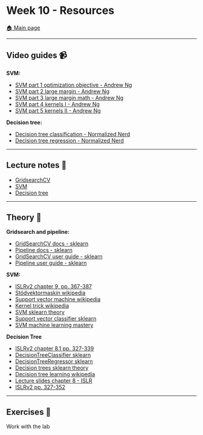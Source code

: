 # Week 10 - Resources

[:house: Main page](https://github.com/kokchun/Machine-learning-AI22)

---
## Video guides :video_camera:

**SVM:**
- [SVM part 1 optimization objective - Andrew Ng](https://www.youtube.com/watch?v=hCOIMkcsm_g)
- [SVM part 2 large margin - Andrew Ng](https://www.youtube.com/watch?v=Ccje1EzrXBU)
- [SVM part 3 large margin math - Andrew Ng](https://www.youtube.com/watch?v=QKc3Tr7U4Xc)
- [SVM part 4 kernels I - Andrew Ng](https://www.youtube.com/watch?v=mTyT-oHoivA)
- [SVM part 5 kernels II - Andrew Ng](https://www.youtube.com/watch?v=XfyR_49hfi8)

**Decision tree:**
- [Decision tree classification - Normalized Nerd](https://www.youtube.com/watch?v=ZVR2Way4nwQ)
- [Decision tree regression - Normalized Nerd](https://www.youtube.com/watch?v=UhY5vPfQIrA&list=RDCMUC7Fs-Fdpe0I8GYg3lboEuXw&index=3)

---
## Lecture notes :book:
- [GridsearchCV](https://github.com/kokchun/Machine-learning-AI22/blob/main/Lecture_code/L7-gridsearchCV.ipynb)
- [SVM](https://github.com/kokchun/Machine-learning-AI22/blob/main/Lecture_code/L8-SVM.ipynb)
- [Decision tree](https://github.com/kokchun/Machine-learning-AI22/blob/main/Lecture_code/L9-Decision_tree.ipynb)

---
## Theory :book:

**Gridsearch and pipeline:** 
- [GridSearchCV docs - sklearn](https://scikit-learn.org/stable/modules/generated/sklearn.model_selection.GridSearchCV.html)
- [Pipeline docs - sklearn](https://scikit-learn.org/stable/modules/generated/sklearn.pipeline.Pipeline.html)
- [GridSearchCV user guide - sklearn](https://scikit-learn.org/stable/modules/grid_search.html#grid-search)
- [Pipeline user guide - sklearn](https://scikit-learn.org/stable/modules/compose.html#pipeline)

**SVM:**
- [ISLRv2 chapter 9, pp. 367-387](https://www.statlearning.com/)
- [Stödvektormaskin wikipedia](https://sv.wikipedia.org/wiki/St%C3%B6dvektormaskin)
- [Support vector machine wikipedia](https://en.wikipedia.org/wiki/Support-vector_machine)
- [Kernel trick wikipedia](https://en.wikipedia.org/wiki/Kernel_method#Mathematics:_the_kernel_trick)
- [SVM sklearn theory](https://scikit-learn.org/stable/modules/svm.html)
- [Support vector classifier sklearn](https://scikit-learn.org/stable/modules/generated/sklearn.svm.SVC.html)
- [SVM machine learning mastery](https://machinelearningmastery.com/support-vector-machines-for-machine-learning/)

**Decision Tree**
- [ISLRv2 chapter 8.1 pp. 327-339](https://link)
- [DecisionTreeClassifier sklearn](https://scikit-learn.org/stable/modules/generated/sklearn.tree.DecisionTreeClassifier.html)
- [DecisionTreeRegressor sklearn](https://scikit-learn.org/stable/modules/generated/sklearn.tree.DecisionTreeRegressor.html#sklearn.tree.DecisionTreeRegressor)
- [Decision trees sklearn theory](https://scikit-learn.org/stable/modules/tree.html)
- [Decision tree learning wikipedia](https://en.wikipedia.org/wiki/Decision_tree_learning)
- [Lecture slides chapter 8 - ISLR](https://hastie.su.domains/ISLR2/Slides/Ch8_Tree_Based_Methods.pdf)
- [ISLRv2 pp. 327-352](https://www.statlearning.com/)

---
## Exercises :running:
Work with the lab
